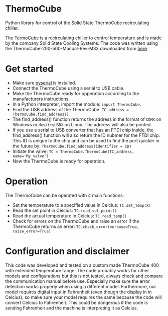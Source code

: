 # ThermoCube
Python library for control of the Solid State ThermoCube recirculating chiller. 

The [TermoCube](https://www.sscooling.com/product/thermocube-liquid-to-liquid/) is a recirculating chiller to control temperature and is made by the company Solid State Cooling Systems. The code was written using the ThermoCube-200-500-Manual-Rev-M33 downloaded from [here](https://www.sscooling.com/wp-content/uploads/2021/07/ThermoCube-200-500-Manual-Rev-M33.pdf).  

# Get started
- Make sure [pyserial](https://pythonhosted.org/pyserial/) is installed.
- Connect the ThermoCube using a serial to USB cable.
- Make the ThermoCube ready for opperation according to the manufacturers instructions. 
- In a Python interpreter, import the module: `import ThermoCube`.
- Find the USB address of the ThermoCube: `TC_address = ThermoCube.find_address()` 
- The find_address() function returns the address in the format of `COMX` on Windows or `dev/ttyUSBX` on Linux. The address will also be printed. 
- If you use a serial to USB converter that has an FTDI chip inside, the find_address() function will also return the ID nubmer for the FTDI chip. This ID is unique to the chip and can be used to find the port quicker in the future by: `ThermoCube.find_address(identifier = ID)`
- Initiate the valve: `TC = ThermoCube.ThermoCube(TC_address, name='My_valve')`
- Now the ThermoCube is ready for operation.

# Operation
The ThermoCube can be operated with 4 main functions:
- Set the temperature to a specified value in Celcius: `TC.set_temp(X)` 
- Read the set point in Celcius: `TC.read_set_point()`
- Read the actual temperature in Celcius: `TC.read_temp()`
- Check for errors on the ThermoCube and raise an error if the ThermoCube returns an error: `TC.check_error(verbose=True, raise_error=True)`

# Configuration and disclaimer
This code was developed and tested on a custom made ThermoCube 400 with extended temperature range. The code probably works for other models and configurations but this is not tested, always check and compare the communication manual before use. Especially make sure the error detection works properly when using a different model. Furthermore, our model requires digital input in Fahrenheit (even though the display in in Celcius), so make sure your model requires the same because the code will convert Celcius to Fahrenheit. This could be dangerous if the code is sending Fahrenheit and the machine is interpreting it as Celcius.
